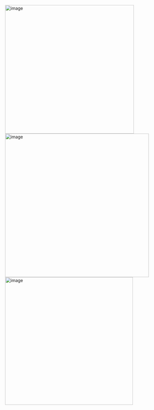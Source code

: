 <img width="421" alt="image" src="https://github.com/rahuldevligri/Employee-CURD-using-JSP-Servlet-and-MySQL/assets/91048614/3c61d0f2-1881-45e8-a403-9ef1b7615f61">
<img width="470" alt="image" src="https://github.com/rahuldevligri/Employee-CURD-using-JSP-Servlet-and-MySQL/assets/91048614/5e71fa72-6b68-48c5-b952-d2d620815db7">
<img width="418" alt="image" src="https://github.com/rahuldevligri/Employee-CURD-using-JSP-Servlet-and-MySQL/assets/91048614/7e65af55-9a4e-4601-98a7-1041336983aa">


